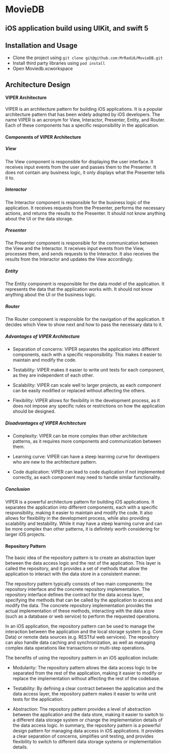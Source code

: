 # MovieDB
## iOS application build using UIKit, and swift 5

## Installation and Usage
- Clone the project using ```git clone git@github.com:MrRadi6/MovieDB.git```
- Install third party libraries using ```pod install```
- Open Moviedb.xcworkspace

## Architecture Design

#### VIPER Architecture
VIPER is an architecture pattern for building iOS applications. It is a popular architecture pattern that has been widely adopted by iOS developers. The name VIPER is an acronym for View, Interactor, Presenter, Entity, and Router. Each of these components has a specific responsibility in the application.

#### Components of VIPER Architecture
##### View
The View component is responsible for displaying the user interface. It receives input events from the user and passes them to the Presenter. It does not contain any business logic, it only displays what the Presenter tells it to.

##### Interactor
The Interactor component is responsible for the business logic of the application. It receives requests from the Presenter, performs the necessary actions, and returns the results to the Presenter. It should not know anything about the UI or the data storage.

##### Presenter
The Presenter component is responsible for the communication between the View and the Interactor. It receives input events from the View, processes them, and sends requests to the Interactor. It also receives the results from the Interactor and updates the View accordingly.

##### Entity
The Entity component is responsible for the data model of the application. It represents the data that the application works with. It should not know anything about the UI or the business logic.

##### Router
The Router component is responsible for the navigation of the application. It decides which View to show next and how to pass the necessary data to it.

##### Advantages of VIPER Architecture
- Separation of concerns: VIPER separates the application into different components, each with a specific responsibility. This makes it easier to maintain and modify the code.

- Testability: VIPER makes it easier to write unit tests for each component, as they are independent of each other.

- Scalability: VIPER can scale well to larger projects, as each component can be easily modified or replaced 
without affecting the others.

- Flexibility: VIPER allows for flexibility in the development process, as it does not impose any specific rules or restrictions on how the application should be designed.

##### Disadvantages of VIPER Architecture
- Complexity: VIPER can be more complex than other architecture patterns, as it requires more components and communication between them.

- Learning curve: VIPER can have a steep learning curve for developers who are new to the architecture pattern.

- Code duplication: VIPER can lead to code duplication if not implemented correctly, as each component may need to handle similar functionality.

##### Conclusion
VIPER is a powerful architecture pattern for building iOS applications. It separates the application into different components, each with a specific responsibility, making it easier to maintain and modify the code. It also allows for flexibility in the development process, while also providing scalability and testability. While it may have a steep learning curve and can be more complex than other patterns, it is definitely worth considering for larger iOS projects.

#### Repository Pattern

The basic idea of the repository pattern is to create an abstraction layer between the data access logic and the rest of the application. This layer is called the repository, and it provides a set of methods that allow the application to interact with the data store in a consistent manner.

The repository pattern typically consists of two main components: the repository interface and the concrete repository implementation. The repository interface defines the contract for the data access layer, specifying the methods that can be called by the application to access and modify the data. The concrete repository implementation provides the actual implementation of these methods, interacting with the data store (such as a database or web service) to perform the requested operations.

In an iOS application, the repository pattern can be used to manage the interaction between the application and the local storage system (e.g. Core Data) or remote data sources (e.g. RESTful web services). The repository can also handle data caching and synchronization, as well as managing complex data operations like transactions or multi-step operations.

The benefits of using the repository pattern in an iOS application include:

- Modularity: The repository pattern allows the data access logic to be separated from the rest of the application, making it easier to modify or replace the implementation without affecting the rest of the codebase.

- Testability: By defining a clear contract between the application and the data access layer, the repository pattern makes it easier to write unit tests for the application.

- Abstraction: The repository pattern provides a level of abstraction between the application and the data store, making it easier to switch to a different data storage system or change the implementation details of the data access logic.
In summary, the repository pattern is a powerful design pattern for managing data access in iOS applications. It provides a clear separation of concerns, simplifies unit testing, and provides flexibility to switch to different data storage systems or implementation details.